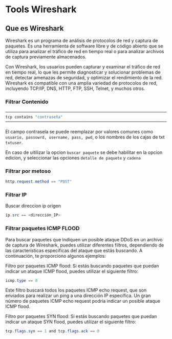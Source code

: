 # Tools Wireshark
## Que es Wireshark

Wireshark es un programa de análisis de protocolos de red y captura de paquetes. Es una herramienta de software libre y de código abierto que se utiliza para analizar el tráfico de red en tiempo real o para analizar archivos de captura previamente almacenados.

Con Wireshark, los usuarios pueden capturar y examinar el tráfico de red en tiempo real, lo que les permite diagnosticar y solucionar problemas de red, detectar amenazas de seguridad, y optimizar el rendimiento de la red. Wireshark es compatible con una amplia variedad de protocolos de red, incluyendo TCP/IP, DNS, HTTP, FTP, SSH, Telnet, y muchos otros.

### Filtrar Contenido

```java
─────────────────────────────────────────────────────────────────────────────────────────────────────────────────────────────────────────
tcp contains "contraseña"
─────────────────────────────────────────────────────────────────────────────────────────────────────────────────────────────────────────
```
El campo contrasela se puede reemplazar por valores comunes como `usuario, passowrd, username, pass, pwd`, o los nombres de los cajas de txt `txtuser`.

En caso de uitilizar la opcion `buscar paquete` se debe habilitar en la opcion edicion, y seleccionar las opciones `detalle de paquete` y `cadena`


### Filtrar por metoso
```java
http.request.method == "POST"
```
### Filtrar IP
Buscar direccion ip origen
```java
ip.src == <dirección_IP>
```
### Filtrar paquetes ICMP FLOOD
Para buscar paquetes que indiquen un posible ataque DDoS en un archivo de captura de Wireshark, puedes utilizar diferentes filtros, dependiendo de las características específicas del ataque que estás buscando. A continuación, te proporciono algunos ejemplos:

Filtro por paquetes ICMP flood: Si estás buscando paquetes que puedan indicar un ataque ICMP flood, puedes utilizar el siguiente filtro:

```java
icmp.type == 8
```
Este filtro buscará todos los paquetes ICMP echo request, que son enviados para realizar un ping a una dirección IP específica. Un gran número de paquetes ICMP echo request podría indicar un posible ataque ICMP flood.

Filtro por paquetes SYN flood: Si estás buscando paquetes que puedan indicar un ataque SYN flood, puedes utilizar el siguiente filtro:

```java
tcp.flags.syn == 1 and tcp.flags.ack == 0
```
